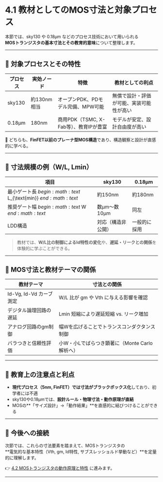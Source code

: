 # 4.1 教材としてのMOS寸法と対象プロセス

本節では、sky130 や 0.18µm などのプロセス技術において用いられる  
**MOSトランジスタの基本寸法とその教育的意味**について整理します。

---

## 🎯 対象プロセスとその特性

| プロセス | 実効ノード | 特徴 | 教材としての利点 |
|----------|-------------|------|-------------------|
| sky130   | 約130nm相当 | オープンPDK、PDモデル完備、MPW可能 | 無償で設計・評価が可能、実装可能性が高い |
| 0.18µm   | 180nm        | 商用PDK（TSMC, X-Fab等）、教育IPが豊富 | モデルが安定、設計自由度が高い |

📌 どちらも、**FinFET以前のプレーナ型MOS構造**であり、構造観察と設計が直感的に学べる。

---

## 📐 寸法規模の例（W/L, Lmin）

| 項目 | sky130 | 0.18µm |
|------|--------|--------|
| 最小ゲート長 $begin:math:text$ L_{\\text{min}} $end:math:text$ | 約150nm | 約180nm |
| 推奨ゲート幅 $begin:math:text$ W $end:math:text$ | 数µm〜数10µm | 同左 |
| LDD構造 | 対応（構造非公開） | 一般的に採用 |

> 教材では、**W/L比の制御によるId特性の変化**や、**遅延・リークとの関係**を体験的に学ぶことができる。

---

## 📘 MOS寸法と教材テーマの関係

| 教材テーマ | 寸法との関係 |
|------------|--------------|
| Id-Vg, Id-Vd カーブ測定 | W/L 比が gm や Vth に与える影響を確認 |
| デジタル論理回路の遅延 | Lmin 短縮により遅延短縮 vs. リーク増加 |
| アナログ回路のgm制御 | 幅Wを広げることでトランスコンダクタンス制御 |
| バラつきと信頼性評価 | 小W・小Lでばらつき顕著に（Monte Carlo解析へ） |

---

## 🧠 教育上の注意点と利点

- **現代プロセス（5nm, FinFET）では寸法がブラックボックス化**しており、初学者には不適
- sky130や0.18µmでは、**設計ルール・物理寸法・動作原理が直結**
- MOSの**「サイズ設計」→「動作結果」**を直感的に結びつけることができる

---

## 🔄 今後への接続

次節では、これらの寸法要素を踏まえて、MOSトランジスタの  
**電気的な基本特性（Vth, gm, Id特性, サブスレッショルド挙動など）**を定量的に理解します。

👉 [4.2 MOSトランジスタの動作原理と特性](4.2_mos_characteristics.md) に進みます。

---
